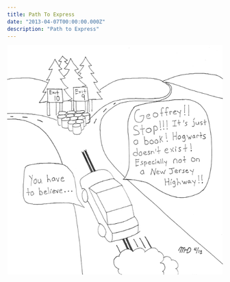 ```yaml
---
title: Path To Express
date: "2013-04-07T00:00:00.000Z"
description: "Path to Express"
---
```


![Path to Express](./path-to-express.gif)
